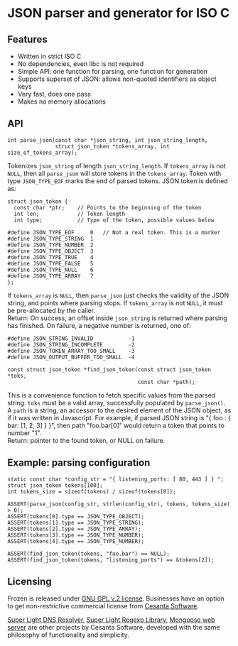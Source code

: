 JSON parser and generator for ISO C
===========================================

## Features

   * Written in strict ISO C
   * No dependencies, even libc is not required
   * Simple API: one function for parsing, one function for generation
   * Supports superset of JSON: allows non-quoted identifiers as object keys
   * Very fast, does one pass
   * Makes no memory allocations

## API

    int parse_json(const char *json_string, int json_string_length,
                   struct json_token *tokens_array, int size_of_tokens_array);

Tokenizes `json_string` of length `json_string_length`.
If `tokens_array` is not `NULL`, then
all `parse_json` will store tokens in the `tokens_array`. Token with type
`JSON_TYPE_EOF` marks the end of parsed tokens. JSON token is defined as:

    struct json_token {
      const char *ptr;    // Points to the beginning of the token
      int len;            // Token length
      int type;           // Type of the token, possible values below

    #define JSON_TYPE_EOF     0   // Not a real token. This is a marker
    #define JSON_TYPE_STRING  1
    #define JSON_TYPE_NUMBER  2
    #define JSON_TYPE_OBJECT  3
    #define JSON_TYPE_TRUE    4
    #define JSON_TYPE_FALSE   5
    #define JSON_TYPE_NULL    6
    #define JSON_TYPE_ARRAY   7
    };

If `tokens_array` is `NULL`, then `parse_json` just checks the validity of
the JSON string, and points where parsing stops. If `tokens_array` is not
`NULL`, it must be pre-allocated by the caller.  
Return: On success, an offset inside `json_string` is returned
where parsing has finished. On failure, a negative number is
returned, one of:

    #define JSON_STRING_INVALID           -1
    #define JSON_STRING_INCOMPLETE        -2
    #define JSON_TOKEN_ARRAY_TOO_SMALL    -3
    #define JSON_OUTPUT_BUFFER_TOO_SMALL  -4

<!-- -->

    const struct json_token *find_json_token(const struct json_token *toks,
                                             const char *path);

This is a convenience function to fetch specific values from the parsed
string. `toks` must be a valid array, successfully populated by `parse_json()`.
A `path` is a string, an accessor to the desired element of the JSON object,
as if it was written in Javascript. For example, if parsed JSON string is
"{ foo : { bar: [1, 2, 3] } }", then path "foo.bar[0]" would return a token
that points to number "1".  
Return: pointer to the found token, or NULL on failure.

## Example: parsing configuration

    static const char *config_str = "{ listening_ports: [ 80, 443 ] } ";
    struct json_token tokens[100];
    int tokens_size = sizeof(tokens) / sizeof(tokens[0]);

    ASSERT(parse_json(config_str, strlen(config_str), tokens, tokens_size) > 0);
    ASSERT(tokens[0].type == JSON_TYPE_OBJECT);
    ASSERT(tokens[1].type == JSON_TYPE_STRING);
    ASSERT(tokens[2].type == JSON_TYPE_ARRAY);
    ASSERT(tokens[3].type == JSON_TYPE_NUMBER);
    ASSERT(tokens[4].type == JSON_TYPE_NUMBER);

    ASSERT(find_json_token(tokens, "foo.bar") == NULL);
    ASSERT(find_json_token(tokens, "listening_ports") == &tokens[2]);

## Licensing

Frozen is released under [GNU GPL
v.2 license](http://www.gnu.org/licenses/old-licenses/gpl-2.0.html).
Businesses have an option to get non-restrictive commercial license from
[Cesanta Software](http://cesanta.com).

[Super Light DNS Resolver](https://github.com/cesanta/sldr),
[Super Light Regexp Library](https://github.com/cesanta/slre),
[Mongoose web server](https://github.com/cesanta/mongoose)
are other projects by Cesanta Software, developed with the same philosophy
of functionality and simplicity.
